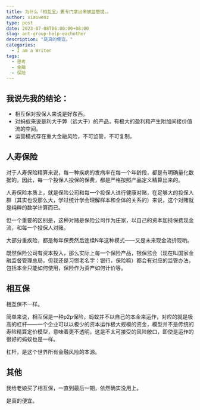 ```yaml
---
title: 为什么「相互宝」要专门拿出来被监管提。。
author: xiaowenz
type: post
date: 2023-07-08T06:00:00+08:00
slug: ant-group-help-eachother
description: "是真的便宜。"
categories:
  - I am a Writer
tags:
  - 思考
  - 金融
  - 保险
---
```



## **我说先我的结论：**

- 相互保对投保人来说是好东西。
- 对蚂蚁来说是利大于弊（远大于）的产品，有极大的盈利和产生附加间接价值流的空间。
- 运营模式存在重大金融风险，不可监管，不可复制。

## 人寿保险

对于人寿保险精算来说，每一种疾病的发病率在每一个年龄段，都是有明确量化数据的。因此，每一个投保人投保的保费，都是严格按照产品定义精算出来的。

人寿保险本质上，就是保险公司和每一个投保人进行健康对赌，在足够大的投保人群（其实也没那么大，学过统计学会理解样本和全体的关系的）来说，这个对赌就是纯粹的数学计算而已。

但一个重要的区别是，这种对赌是保险公司作为庄家，以自己的资本加持保费现金流，和每一个投保人对赌。

大部分重疾险，都是每年保费然后连续N年这种模式——又是未来现金流折现哟。

既然保险公司有资本投入，那么实际上每一个保险产品，银保监会（现在叫国家金融监督管理总局，但我还是习惯老名字：银行，保险嘛）都会有对应的监管办法，包括本金只能如何使用，保险作为资产如何计价等。

## 相互保

相互保不一样。

简单来说，相互保是一种p2p保险，蚂蚁并不以自己的本金来运作，对应的就是极高的杠杆——一个企业可以以极少的资本运作极大规模的资金，模型并不是传统的寿险精算定价模型，意味着更不透明，这是不太可接受的风险敞口，即使是运作的很好的蚂蚁也是一样。

杠杆，是这个世界所有金融风险的本源。

## 其他

我给老娘买了相互保，一直到最后一期，依然确实没用上。

是真的便宜。